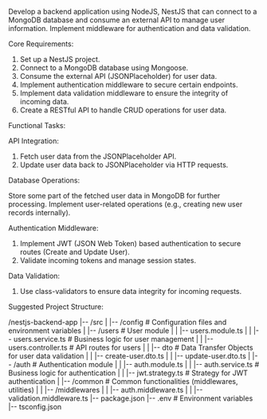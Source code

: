 Develop a backend application using NodeJS, NestJS that can connect to a MongoDB database and consume an external API to manage user information. Implement middleware for authentication and data validation.

Core Requirements:

1. Set up a NestJS project.
2. Connect to a MongoDB database using Mongoose.
3. Consume the external API (JSONPlaceholder) for user data.
4. Implement authentication middleware to secure certain endpoints.
5. Implement data validation middleware to ensure the integrity of incoming data.
6. Create a RESTful API to handle CRUD operations for user data.

Functional Tasks:

API Integration:

1. Fetch user data from the JSONPlaceholder API.
2. Update user data back to JSONPlaceholder via HTTP requests.

Database Operations:

Store some part of the fetched user data in MongoDB for further processing.
Implement user-related operations (e.g., creating new user records internally).

Authentication Middleware:

1. Implement JWT (JSON Web Token) based authentication to secure routes (Create and Update User).
2. Validate incoming tokens and manage session states.

Data Validation:

1. Use class-validators to ensure data integrity for incoming requests.

Suggested Project Structure:

/nestjs-backend-app
|-- /src
|   |-- /config              # Configuration files and environment variables
|   |-- /users               # User module
|   |   |-- users.module.ts
|   |   |-- users.service.ts # Business logic for user management
|   |   |-- users.controller.ts # API routes for users
|   |   |-- dto               # Data Transfer Objects for user data validation
|   |       |-- create-user.dto.ts
|   |       |-- update-user.dto.ts
|   |-- /auth                # Authentication module
|   |   |-- auth.module.ts
|   |   |-- auth.service.ts   # Business logic for authentication
|   |   |-- jwt.strategy.ts   # Strategy for JWT authentication
|   |-- /common              # Common functionalities (middlewares, utilities)
|   |   |-- /middlewares
|   |       |-- auth.middleware.ts
|   |       |-- validation.middleware.ts
|-- package.json
|-- .env                    # Environment variables
|-- tsconfig.json
